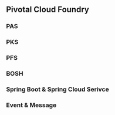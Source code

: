 ## Pivotal Cloud Foundry

### PAS
### PKS
### PFS
### BOSH
### Spring Boot & Spring Cloud Serivce
### Event & Message
